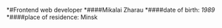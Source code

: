 *#Frontend web developer
*####Mikalai Zharau
*####date of birth: _1989_
*####place of residence: Minsk